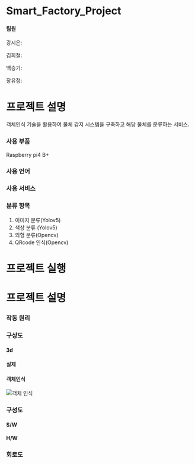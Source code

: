 # Smart_Factory_Project
#### 팀원
강시은:

김희철:

백승기:

장유정:

# 프로젝트 설명
객체인식 기술을 활용하여 물체 감지 시스템을 구축하고 해당 물체를 분류하는 서비스.

### 사용 부품
Raspberry pi4 B+

### 사용 언어

### 사용 서비스

### 분류 항목
1. 이미지 분류(Yolov5)
2. 색상 분류 (Yolov5)
3. 외형 분류(Opencv)
4. QRcode 인식(Opencv)

# 프로젝트 실행

# 프로젝트 설명

### 작동 원리

### 구상도
#### 3d
#### 실제
#### 객체인식
![객체 인식](https://github.com/jjang-yu/Smart_Factory_Project/assets/160578079/a5eff84b-354c-4724-b819-391ea5469813)

### 구성도
#### S/W
#### H/W

### 회로도
